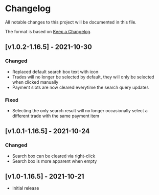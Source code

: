 # Changelog
All notable changes to this project will be documented in this file.

The format is based on [Keep a Changelog].

## [v1.0.2-1.16.5] - 2021-10-30
### Changed
- Replaced default search box text with icon
- Trades will no longer be selected by default, they will only be selected when clicked manually
- Payment slots are now cleared everytime the search query updates
### Fixed
- Selecting the only search result will no longer occasionally select a different trade with the same payment item

## [v1.0.1-1.16.5] - 2021-10-24
### Changed
- Search box can be cleared via right-click
- Search box is more apparent when empty

## [v1.0-1.16.5] - 2021-10-21
- Initial release

[Keep a Changelog]: https://keepachangelog.com/en/1.0.0/
[Puzzles Lib]: https://www.curseforge.com/minecraft/mc-mods/puzzles-lib

